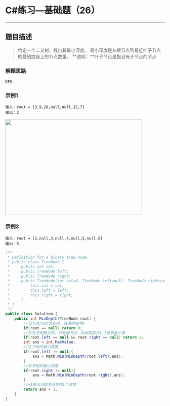 #  C#练习—基础题（26）

***
##  题目描述
> 给定一个二叉树，找出其最小深度。
> 最小深度是从根节点到最近叶子节点的最短路径上的节点数量。
> **说明：**叶子节点是指没有子节点的节点
### 解题思路
```
DFS
```
### 示例1
```
输入：root = [3,9,20,null,null,15,7]
输出：2
```
<img style="width: 432px; height: 302px;" src="https://assets.leetcode.com/uploads/2020/10/12/ex_depth.jpg" alt="">

### 示例2
```
输入：root = [2,null,3,null,4,null,5,null,6]
输出：5
```
```C#
/**
 * Definition for a binary tree node.
 * public class TreeNode {
 *     public int val;
 *     public TreeNode left;
 *     public TreeNode right;
 *     public TreeNode(int val=0, TreeNode left=null, TreeNode right=null) {
 *         this.val = val;
 *         this.left = left;
 *         this.right = right;
 *     }
 * }
 */
public class Solution {
    public int MinDepth(TreeNode root) {
        //当节点root为空时，说明树高为0
        if(root == null) return 0;
        //左右子树都为空，只有根节点，此树高度为1,1也是最小值
        if(root.left == null && root.right == null) return 1;
        int ans = int.MaxValue;
        //左子树的最小深度
        if(root.left != null){
            ans = Math.Min(MinDepth(root.left),ans);
        }
        //右子树的最小深度
        if(root.right != null){
            ans = Math.Min(MinDepth(root.right),ans);
        }
        //+1表示当前节点存在1个深度
        return ans + 1;
    }
}
```

